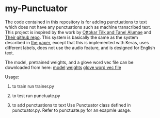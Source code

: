 # my-Punctuator

The code contained in this repository is for adding punctuations to text which does not have any punctuations such as machine transcribed text.
This project is inspired by the work by [Ottokar Tilk and Tanel Alumae](http://www.isca-speech.org/archive/Interspeech_2016/pdfs/1517.PDF) and [Their github repo](https://github.com/ottokart/punctuator2).
This system is basically the same as the system described in [the paper](http://www.isca-speech.org/archive/Interspeech_2016/pdfs/1517.PDF), except that this is implemented with Keras, uses different labels, does not use the audio feature, and is designed for English text.

The model, pretrained weights, and a glove word vec file can be downloaded from here:
[model](https://s3-us-west-2.amazonaws.com/models-text-and-other-data/my-punctuator/model9.json)
[weights](https://s3-us-west-2.amazonaws.com/models-text-and-other-data/my-punctuator/model9.h5)
[glove word vec file](https://s3-us-west-2.amazonaws.com/models-text-and-other-data/my-punctuator/glove.6B.50d.txt)

Usage:
1. to train
   run trainer.py

2. to test
   run punctuate.py

3. to add punctuations to text
   Use Punctuator class defined in punctuator.py.
   Refer to punctuate.py for an exapmle usage.
